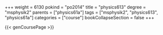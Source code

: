+++
weight = 6130
pokind = "po2014"
title = "physics613"
degree = "msphysik2"
parents = ["physics61a"]
tags = ["msphysik2", "physics613", "physics61a"]
categories = ["course"]
bookCollapseSection = false
+++

{{< genCoursePage >}}
